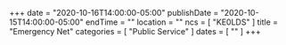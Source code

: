 +++
date = "2020-10-16T14:00:00-05:00"
publishDate = "2020-10-15T14:00:00-05:00"
endTime = ""
location = ""
ncs = [ "KE0LDS" ]
title = "Emergency Net"
categories = [ "Public Service" ]
dates = [ "" ]
+++
